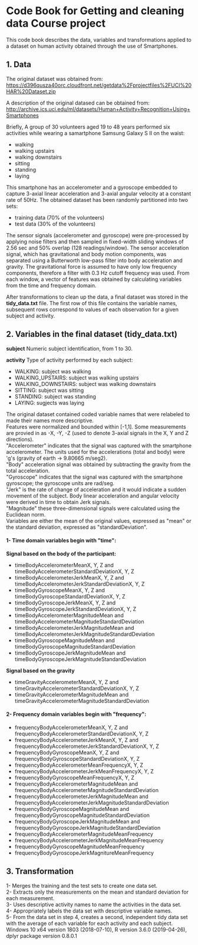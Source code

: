 # Code Book for Getting and cleaning data Course project

This code book describes the data, variables and transformations applied to a dataset on human activity obtained
through the use of Smartphones. 

## 1. Data
The original dataset was obtained from:
https://d396qusza40orc.cloudfront.net/getdata%2Fprojectfiles%2FUCI%20HAR%20Dataset.zip

A description of the original datased can be obtained from:
http://archive.ics.uci.edu/ml/datasets/Human+Activity+Recognition+Using+Smartphones

Briefly, A group of 30 volunteers aged 19 to 48 years performed six activities while wearing a samartphone Samsung Galaxy S II on the waist:
- walking  
- walking upstairs  
- walking downstairs  
- sitting  
- standing  
- laying  

This smartphone has an accelerometer and a gyroscope embedded to capture 3-axial linear acceleration and 3-axial angular velocity at a constant rate of 50Hz.
The obtained dataset has been randomly partitioned into two sets:
- training data (70% of the volunteers)  
- test data (30% of the volunteers)

The sensor signals (accelerometer and gyroscope) were pre-processed by applying noise filters and then sampled in fixed-width sliding windows of 2.56 sec and 50% overlap (128 readings/window). The sensor acceleration signal, which has gravitational and body motion components, was separated using a Butterworth low-pass filter into body acceleration and gravity. The gravitational force is assumed to have only low frequency components, therefore a filter with 0.3 Hz cutoff frequency was used. From each window, a vector of features was obtained by calculating variables from the time and frequency domain.

After transformations to clean up the data, a final dataset was stored in the **tidy_data.txt** file. The first row of this file contains the variable names, subsequent rows correspond to values of each observation for a given subject and activity.

## 2. Variables in the final dataset (tidy_data.txt)
**subject** Numeric subject identification, from 1 to 30.

**activity** Type of activity performed by each subject:
- WALKING: subject was walking  
- WALKING_UPSTAIRS: subject was walking upstairs  
- WALKING_DOWNSTAIRS: subject was walking downstairs  
- SITTING: subject was sitting  
- STANDING: subject was standing  
- LAYING: sugjects was laying  

The original dataset contained coded variable names that were relabeled to made their names more descriptive.  
Features were normalized and bounded within [-1,1]. 
Some measurements are provied in as -X, -Y, -Z (used to denote 3-axial signals in the X, Y and Z directions).  
"Accelerometer" indicates that the signal was captured with the smartphone accelerometer. The units used for the accelerations (total and body) were 'g's (gravity of earth -> 9.80665 m/seg2).  
"Body" acceleration signal was obtained by subtracting the gravity from the total acceleration.  
"Gyroscope" indicates that the signal was captured with the smartphone gyroscope; the gyroscope units are rad/seg.  
"Jerk" is the rate of change of acceleration and it would indicate a sudden movement of the subject. Body linear acceleration and angular velocity were derived in time to obtain Jerk signals.  
"Magnitude" these three-dimensional signals were calculated using the Euclidean norm.  
Variables are either the mean of the original values, expressed as "mean" or the standard deviation, expressed as "standardDeviation".  
 

#### 1- Time domain variables begin with "time":  
**Signal based on the body of the participant:**  
- timeBodyAccelerometerMeanX, Y, Z and timeBodyAccelerometerStandardDeviationX, Y, Z  
- timeBodyAccelerometerJerkMeanX, Y, Z and timeBodyAccelerometerJerkStandardDeviationX, Y, Z  
- timeBodyGyroscopeMeanX, Y, Z and timeBodyGyroscopeStandardDeviationX, Y, Z  
- timeBodyGyroscopeJerkMeanX, Y, Z and timeBodyGyroscopeJerkStandardDeviationX, Y, Z  
- timeBodyAccelerometerMagnitudeMean and timeBodyAccelerometerMagnitudeStandardDeviation  
- timeBodyAccelerometerJerkMagnitudeMean and timeBodyAccelerometerJerkMagnitudeStandardDeviation  
- timeBodyGyroscopeMagnitudeMean and timeBodyGyroscopeMagnitudeStandardDeviation  
- timeBodyGyroscopeJerkMagnitudeMean and timeBodyGyroscopeJerkMagnitudeStandardDeviation  

**Signal based on the gravity**  
- timeGravityAccelerometerMeanX, Y, Z and timeGravityAccelerometerStandardDeviationX, Y, Z  
- timeGravityAccelerometerMagnitudeMean and timeGravityAccelerometerMagnitudeStandardDeviation  
  

  
#### 2- Frequency domain variables begin with "frequency":  
- frequencyBodyAccelerometerMeanX, Y, Z and frequencyBodyAccelerometerStandardDeviationX, Y, Z  
- frequencyBodyAccelerometerJerkMeanX, Y, Z and frequencyBodyAccelerometerJerkStandardDeviationX, Y, Z  
- frequencyBodyGyroscopeMeanX, Y, Z and frequencyBodyGyroscopeStandardDeviationX, Y, Z  
- frequencyBodyAccelerometerMeanFrequencyX, Y, Z  
- frequencyBodyAccelerometerJerkMeanFrequencyX, Y, Z  
- frequencyBodyGyroscopeMeanFrequencyX, Y, Z  
- frequencyBodyAccelerometerMagnitudeMean and frequencyBodyAccelerometerMagnitudeStandardDeviation  
- frequencyBodyAccelerometerJerkMagnitudeMean and frequencyBodyAccelerometerJerkMagnitudeStandardDeviation  
- frequencyBodyGyroscopeMagnitudeMean and frequencyBodyGyroscopeMagnitudeStandardDeviation  
- frequencyBodyGyroscopeJerkMagnitudeMean and frequencyBodyGyroscopeJerkMagnitudeStandardDeviation  
- frequencyBodyAccelerometerMagnitudeMeanFrequency  
- frequencyBodyAccelerometerJerkMagnitudeMeanFrequency  
- frequencyBodyGyroscopeMagnitudeMeanFrequency  
- frequencyBodyGyroscopeJerkMagnitureMeanFrequency


## 3. Transformation
1- Merges the training and the test sets to create one data set.  
2- Extracts only the measurements on the mean and standard deviation for each measurement.  
3- Uses descriptive activity names to name the activities in the data set.  
4- Appropriately labels the data set with descriptive variable names.  
5- From the data set in step 4, creates a second, independent tidy data set with the average of each variable for each activity and each subject.  
Windows 10 x64 version 1803 (2018-07-10), R version 3.6.0 (2019-04-26), dplyr package version 0.8.0.1
